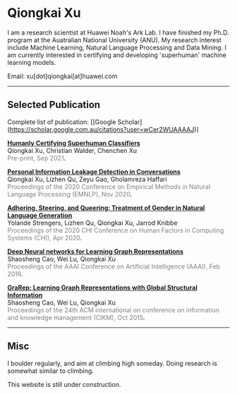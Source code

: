 # Qiongkai Xu
I am a research scientist at Huawei Noah's Ark Lab. I have finished my Ph.D. program at the Auatralian National University (ANU). My research interest include Machine Learning, Natural Language Processing and Data Mining. I am currently interested in certifying and developing 'superhuman' machine learning models.

 <div style="display: inline">Email: xu[dot]qiongkai[at]huawei.com</div>

---

## Selected Publication
Complete list of publication: [[Google Scholar]
(https://scholar.google.com.au/citations?user=wCer2WUAAAAJ)]

[**Humanly Certifying Superhuman Classifiers**](https://arxiv.org/pdf/2109.07867)\
Qiongkai Xu, Christian Walder, Chenchen Xu\
<span style="color:gray">Pre-print, Sep 2021</span>.

[**Personal Information Leakage Detection in Conversations**](https://www.aclweb.org/anthology/2020.emnlp-main.532.pdf)\
Qiongkai Xu, Lizhen Qu, Zeyu Gao, Gholamreza Haffari\
<span style="color:gray">Proceedings of the 2020 Conference on Empirical Methods in Natural Language Processing (EMNLP), Nov 2020</span>.

[**Adhering, Steering, and Queering: Treatment of Gender in Natural Language Generation**]()\
Yolande Strengers, Lizhen Qu, Qiongkai Xu, Jarrod Knibbe\
<span style="color:gray">Proceedings of the 2020 CHI Conference on Human Factors in Computing Systems (CHI), Apr 2020</span>.

[**Deep Neural networks for Learning Graph Representations**](https://ojs.aaai.org/index.php/AAAI/article/download/10179/10038)\
Shaosheng Cao, Wei Lu, Qiongkai Xu\
<span style="color:gray">Proceedings of the AAAI Conference on Artificial Intelligence (AAAI), Feb 2016</span>.


[**GraRep: Learning Graph Representations with Global Structural Information**](https://www.researchgate.net/profile/Qiongkai-Xu/publication/301417811_GraRep/links/5847ecdb08ae8e63e633b5f2/GraRep.pdf)\
Shaosheng Cao, Wei Lu, Qiongkai Xu\
<span style="color:gray">Proceedings of the 24th ACM international on conference on information and knowledge management (CIKM), Oct 2015</span>.

---

## Misc

I boulder regularly, and aim at climbing high someday. Doing research is somewhat similar to climbing.

This website is still under construction.

<!-- You are welcome to email me if you believe so and want to do something in this era. -->

